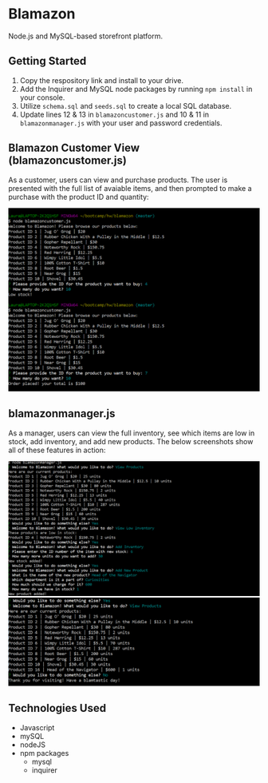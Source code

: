 # Blamazon
Node.js and MySQL-based storefront platform. 

## Getting Started

1. Copy the respository link and install to your drive.
2. Add the Inquirer and MySQL node packages by running `npm install` in your console.
3. Utilize `schema.sql` and `seeds.sql` to create a local SQL database.
4. Update lines 12 & 13 in `blamazoncustomer.js` and 10 & 11 in `blamazonmanager.js` with your user and password credentials.

## Blamazon Customer View (blamazoncustomer.js)

As a customer, users can view and purchase products. The user is presented with the full list of avaiable items, and then prompted to make a purchase with the product ID and quantity:

![blamazon customer view](/images/blamazoncustomer.png)

## blamazonmanager.js

As a manager, users can view the full inventory, see which items are low in stock, add inventory, and add new products. The below screenshots show all of these features in action:

![blamazon manager view 1](/images/blamazonmanager1.png)
![blamazon manager view 2](/images/blamazonmanager2.png)

## Technologies Used

- Javascript
- mySQL
- nodeJS
- npm packages
  - mysql
  - inquirer
